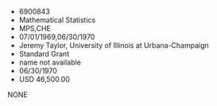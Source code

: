* 6900843
* Mathematical Statistics
* MPS,CHE
* 07/01/1969,06/30/1970
* Jeremy Taylor, University of Illinois at Urbana-Champaign
* Standard Grant
*   name not available
* 06/30/1970
* USD 46,500.00

NONE